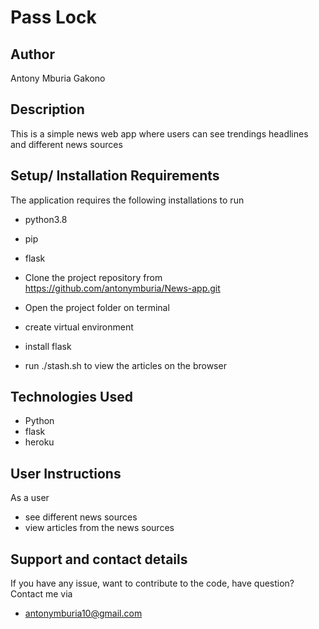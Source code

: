 # Pass Lock


## Author
Antony Mburia Gakono

## Description 
This is a simple news web app where users can see trendings 
headlines and different news sources
## Setup/ Installation Requirements
The application requires the following installations to run
* python3.8
* pip
* flask

* Clone the project repository from https://github.com/antonymburia/News-app.git
* Open the project folder on terminal
* create virtual environment
* install flask
* run ./stash.sh to view the articles on the browser
## Technologies Used
* Python 
* flask
* heroku
## User Instructions 
As a user
* see different news sources
* view articles from the news sources




## Support and contact details 
If you have any issue, want to contribute to the code, have question?
Contact me via
* antonymburia10@gmail.com
